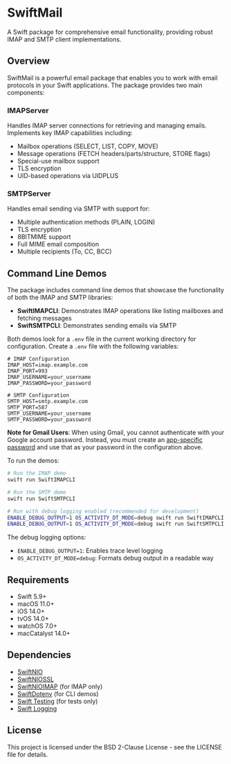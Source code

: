 # SwiftMail

A Swift package for comprehensive email functionality, providing robust IMAP and SMTP client implementations.

## Overview

SwiftMail is a powerful email package that enables you to work with email protocols in your Swift applications. The package provides two main components:

### IMAPServer
Handles IMAP server connections for retrieving and managing emails. Implements key IMAP capabilities including:
- Mailbox operations (SELECT, LIST, COPY, MOVE)
- Message operations (FETCH headers/parts/structure, STORE flags)
- Special-use mailbox support
- TLS encryption
- UID-based operations via UIDPLUS

### SMTPServer
Handles email sending via SMTP with support for:
- Multiple authentication methods (PLAIN, LOGIN)
- TLS encryption
- 8BITMIME support
- Full MIME email composition
- Multiple recipients (To, CC, BCC)

## Command Line Demos

The package includes command line demos that showcase the functionality of both the IMAP and SMTP libraries:

- **SwiftIMAPCLI**: Demonstrates IMAP operations like listing mailboxes and fetching messages
- **SwiftSMTPCLI**: Demonstrates sending emails via SMTP

Both demos look for a `.env` file in the current working directory for configuration. Create a `.env` file with the following variables:

```
# IMAP Configuration
IMAP_HOST=imap.example.com
IMAP_PORT=993
IMAP_USERNAME=your_username
IMAP_PASSWORD=your_password

# SMTP Configuration
SMTP_HOST=smtp.example.com
SMTP_PORT=587
SMTP_USERNAME=your_username
SMTP_PASSWORD=your_password
```

**Note for Gmail Users**: When using Gmail, you cannot authenticate with your Google account password. Instead, you must create an [app-specific password](https://myaccount.google.com/apppasswords) and use that as your password in the configuration above.

To run the demos:

```bash
# Run the IMAP demo
swift run SwiftIMAPCLI

# Run the SMTP demo
swift run SwiftSMTPCLI

# Run with debug logging enabled (recommended for development)
ENABLE_DEBUG_OUTPUT=1 OS_ACTIVITY_DT_MODE=debug swift run SwiftIMAPCLI
ENABLE_DEBUG_OUTPUT=1 OS_ACTIVITY_DT_MODE=debug swift run SwiftSMTPCLI
```

The debug logging options:
- `ENABLE_DEBUG_OUTPUT=1`: Enables trace level logging
- `OS_ACTIVITY_DT_MODE=debug`: Formats debug output in a readable way

## Requirements

- Swift 5.9+
- macOS 11.0+
- iOS 14.0+
- tvOS 14.0+
- watchOS 7.0+
- macCatalyst 14.0+

## Dependencies

- [SwiftNIO](https://github.com/apple/swift-nio)
- [SwiftNIOSSL](https://github.com/apple/swift-nio-ssl)
- [SwiftNIOIMAP](https://github.com/apple/swift-nio-imap) (for IMAP only)
- [SwiftDotenv](https://github.com/thebarndog/swift-dotenv) (for CLI demos)
- [Swift Testing](https://github.com/apple/swift-testing) (for tests only)
- [Swift Logging](https://github.com/apple/swift-log)

## License

This project is licensed under the BSD 2-Clause License - see the LICENSE file for details. 
